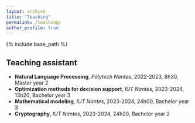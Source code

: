 ```yaml
---
layout: archive
title: "Teaching"
permalink: /teaching/
author_profile: true
---
```


{% include base_path %}

Teaching assistant
---------
* **Natural Language Processing**, *Polytech Nantes*, 2022-2023, 8h30, Master year 2
* **Optimization methods for decision support**, *IUT Nantes*, 2023-2024, 13h20, Bachelor year 3
* **Mathematical modeling**, *IUT Nantes*, 2023-2024, 24h00, Bachelor year 3
* **Cryptography**, *IUT Nantes*, 2023-2024, 24h20, Bachelor year 2

